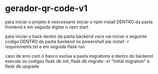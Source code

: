 # gerador-qr-code-v1

para iniciar o projeto é nescessario iniciar o npm install DENTRO da pasta frontend e em seguida digitar o npm start

para iniciar o back dentro da pasta backend voce vai iniciar o seguinte codigo DENTRO da pasta backend no powershell pip install -r requirements.txt e em seguida flask run

caso de erro com o banco exclua a pasta migrations e dentro do backend execute os codigos flask db init, flask db migrate -m "Initial migration" e flask db upgrade
